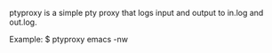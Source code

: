 ptyproxy is a simple pty proxy that logs input and output to in.log and out.log.

Example:
$ ptyproxy emacs -nw
